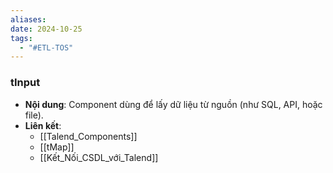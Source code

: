 ```yaml
---
aliases: 
date: 2024-10-25
tags:
  - "#ETL-TOS"
---
```


### tInput
   - **Nội dung**: Component dùng để lấy dữ liệu từ nguồn (như SQL, API, hoặc file).
   - **Liên kết**:
      - [[Talend_Components]]
      - [[tMap]]
      - [[Kết_Nối_CSDL_với_Talend]]
